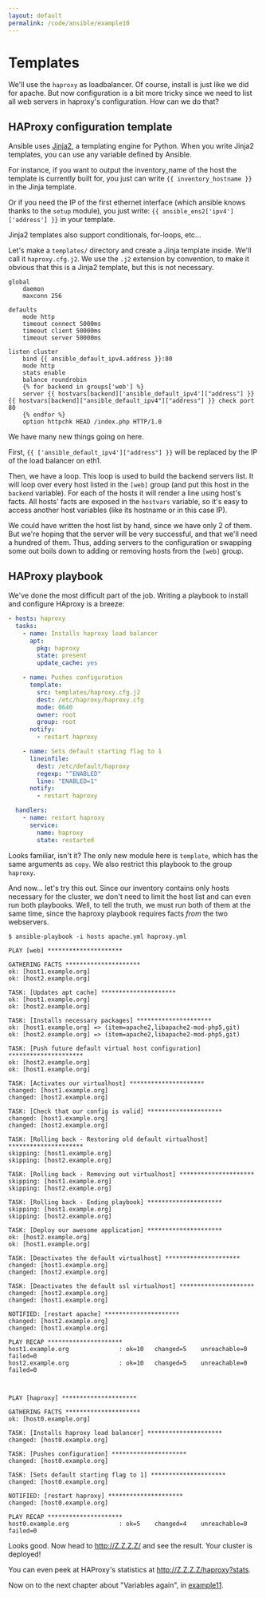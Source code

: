 ```yaml
---
layout: default
permalink: /code/ansible/example10
---
```


# Templates

We'll use the `haproxy` as loadbalancer.
Of course, install is just like we did for apache.
But now configuration is a bit more tricky since we need to list all web servers in haproxy's configuration.
How can we do that?

## HAProxy configuration template

Ansible uses [Jinja2](http://jinja.pocoo.org/docs/), a templating engine for Python.
When you write Jinja2 templates, you can use any variable defined by Ansible.

For instance, if you want to output the inventory_name of the host the template is currently built for, you just can write `{{ inventory_hostname }}` in the Jinja template.

Or if you need the IP of the first ethernet interface (which ansible knows thanks to the `setup` module), you just write: `{{ ansible_ens2['ipv4']['address'] }}` in your template.

Jinja2 templates also support conditionals, for-loops, etc...

Let's make a `templates/` directory and create a Jinja template inside.
We'll call  it `haproxy.cfg.j2`.
We use the `.j2` extension by convention, to make it obvious that this  is a Jinja2 template, but this is not necessary.

```jinja
global
    daemon
    maxconn 256

defaults
    mode http
    timeout connect 5000ms
    timeout client 50000ms
    timeout server 50000ms

listen cluster
    bind {{ ansible_default_ipv4.address }}:80
    mode http
    stats enable
    balance roundrobin
    {% for backend in groups['web'] %}
    server {{ hostvars[backend]['ansible_default_ipv4']["address"] }} {{ hostvars[backend]["ansible_default_ipv4"]["address"] }} check port 80
    {% endfor %}
    option httpchk HEAD /index.php HTTP/1.0

```

We have many new things going on here.

First, `{{ ['ansible_default_ipv4']["address"] }}` will be replaced by the IP of the load balancer on eth1.

Then, we have a loop.
This loop is used to build the backend servers list.
It will loop over every host listed in the `[web]` group (and put this host in the `backend` variable).
For each of the hosts it will render a line using host's facts.
All hosts' facts are exposed in the `hostvars` variable, so it's easy to access another host variables (like its hostname or in this case IP).

We could have written the host list by hand, since we have only 2 of them.
But we're hoping that the server will be very successful, and that we'll need a hundred of them.
Thus, adding servers to the configuration or swapping some out boils down to adding or removing hosts from the `[web]` group.

## HAProxy playbook

We've done the most difficult part of the job.
Writing a playbook to install and configure HAproxy is a breeze:

```yaml
- hosts: haproxy
  tasks:
    - name: Installs haproxy load balancer
      apt:
        pkg: haproxy
        state: present
        update_cache: yes

    - name: Pushes configuration
      template:
        src: templates/haproxy.cfg.j2
        dest: /etc/haproxy/haproxy.cfg
        mode: 0640
        owner: root
        group: root
      notify:
        - restart haproxy

    - name: Sets default starting flag to 1
      lineinfile:
        dest: /etc/default/haproxy
        regexp: "^ENABLED"
        line: "ENABLED=1"
      notify:
        - restart haproxy

  handlers:
    - name: restart haproxy
      service:
        name: haproxy
        state: restarted
```

Looks familiar, isn't it?
The only new module here is `template`, which has the same arguments as `copy`.
We also restrict this playbook to the group `haproxy`.

And now... let's try this out.
Since our inventory contains only hosts necessary for the cluster, we don't need to limit the host list and can even run both playbooks.
Well, to tell the truth, we must run both of them at the same time, since the haproxy playbook requires facts _from_ the two webservers.

```
$ ansible-playbook -i hosts apache.yml haproxy.yml

PLAY [web] *********************

GATHERING FACTS *********************
ok: [host1.example.org]
ok: [host2.example.org]

TASK: [Updates apt cache] *********************
ok: [host1.example.org]
ok: [host2.example.org]

TASK: [Installs necessary packages] *********************
ok: [host1.example.org] => (item=apache2,libapache2-mod-php5,git)
ok: [host2.example.org] => (item=apache2,libapache2-mod-php5,git)

TASK: [Push future default virtual host configuration] *********************
ok: [host2.example.org]
ok: [host1.example.org]

TASK: [Activates our virtualhost] *********************
changed: [host1.example.org]
changed: [host2.example.org]

TASK: [Check that our config is valid] *********************
changed: [host1.example.org]
changed: [host2.example.org]

TASK: [Rolling back - Restoring old default virtualhost] *********************
skipping: [host1.example.org]
skipping: [host2.example.org]

TASK: [Rolling back - Removing out virtualhost] *********************
skipping: [host1.example.org]
skipping: [host2.example.org]

TASK: [Rolling back - Ending playbook] *********************
skipping: [host1.example.org]
skipping: [host2.example.org]

TASK: [Deploy our awesome application] *********************
ok: [host2.example.org]
ok: [host1.example.org]

TASK: [Deactivates the default virtualhost] *********************
changed: [host1.example.org]
changed: [host2.example.org]

TASK: [Deactivates the default ssl virtualhost] *********************
changed: [host2.example.org]
changed: [host1.example.org]

NOTIFIED: [restart apache] *********************
changed: [host2.example.org]
changed: [host1.example.org]

PLAY RECAP *********************
host1.example.org              : ok=10   changed=5    unreachable=0    failed=0    
host2.example.org              : ok=10   changed=5    unreachable=0    failed=0    



PLAY [haproxy] *********************

GATHERING FACTS *********************
ok: [host0.example.org]

TASK: [Installs haproxy load balancer] *********************
changed: [host0.example.org]

TASK: [Pushes configuration] *********************
changed: [host0.example.org]

TASK: [Sets default starting flag to 1] *********************
changed: [host0.example.org]

NOTIFIED: [restart haproxy] *********************
changed: [host0.example.org]

PLAY RECAP *********************
host0.example.org              : ok=5    changed=4    unreachable=0    failed=0    
```

Looks good.
Now head to http://Z.Z.Z.Z/ and see the result.
Your cluster is deployed!

You can even peek at HAProxy's statistics at http://Z.Z.Z.Z/haproxy?stats.

Now on to the next chapter about "Variables again", in [example11](../example11).

